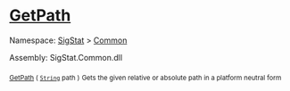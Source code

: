 # [GetPath](./IOExtensions-100663399.md)

Namespace: [SigStat]() > [Common](./../README.md)

Assembly: SigStat.Common.dll

<sub>[GetPath](./IOExtensions-100663399.md) ( [`String`](https://docs.microsoft.com/en-us/dotnet/api/System.String) path )</sub>              <sub>Gets the given relative or absolute path in a platform neutral form</sub>
